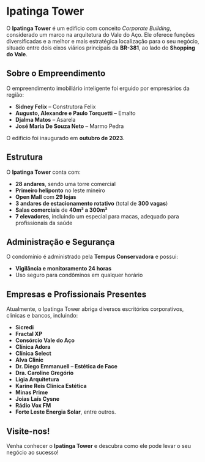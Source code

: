 # Ipatinga Tower

O **Ipatinga Tower** é um edifício com conceito *Corporate Building*, considerado um marco na arquitetura do Vale do Aço. Ele oferece funções diversificadas e a melhor e mais estratégica localização para o seu negócio, situado entre dois eixos viários principais da **BR-381**, ao lado do **Shopping do Vale**.

## Sobre o Empreendimento

O empreendimento imobiliário inteligente foi erguido por empresários da região:

- **Sidney Felix** – Construtora Felix  
- **Augusto, Alexandre e Paulo Torquetti** – Emalto  
- **Djalma Matos** – Asarela  
- **José Maria De Souza Neto** – Marmo Pedra  

O edifício foi inaugurado em **outubro de 2023**.

## Estrutura

O **Ipatinga Tower** conta com:

- **28 andares**, sendo uma torre comercial  
- **Primeiro heliponto** no leste mineiro  
- **Open Mall** com **29 lojas**  
- **3 andares de estacionamento rotativo** (total de **300 vagas**)  
- **Salas comerciais** de **40m² a 300m²**  
- **7 elevadores**, incluindo um especial para macas, adequado para profissionais da saúde  

## Administração e Segurança

O condomínio é administrado pela **Tempus Conservadora** e possui:

- **Vigilância e monitoramento 24 horas**  
- Uso seguro para condôminos em qualquer horário  

## Empresas e Profissionais Presentes

Atualmente, o Ipatinga Tower abriga diversos escritórios corporativos, clínicas e bancos, incluindo:

- **Sicredi**
- **Fractal XP**
- **Consórcio Vale do Aço**
- **Clínica Adora**
- **Clínica Select**
- **Alva Clinic**
- **Dr. Diego Emmanuell – Estética de Face**
- **Dra. Caroline Gregório**
- **Ligia Arquitetura**
- **Karine Reis Clínica Estética**
- **Minas Prime**
- **Joias Laís Cysne**
- **Rádio Vox FM**
- **Forte Leste Energia Solar**, entre outros.

## Visite-nos!

Venha conhecer o **Ipatinga Tower** e descubra como ele pode levar o seu negócio ao sucesso!
